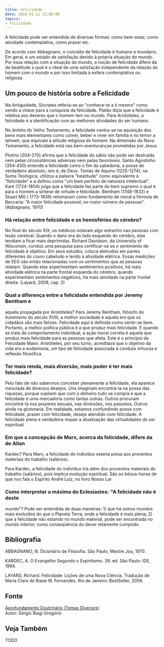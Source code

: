 ```yaml
---
title: Felicidade
date: 2019-01-11 13:00:00
topics: 
- felicidade
---
```


A felicidade pode ser entendida de diversas formas: como bem-estar, como
atividade contemplativa, como prazer etc.

De acordo com Abbagnano, o conceito de felicidade é humano e mundano. Em
geral, é um estado de satisfação devido à própria situação do mundo. Por
essa relação com a situação do mundo, a noção de felicidade difere da de
beatitude a qual é o ideal de uma satisfação independente da relação
do homem com o mundo e por isso limitada à esfera contemplativa ou
religiosa.

## Um pouco de história sobre a Felicidade
Na Antiguidade, Sócrates referia-se ao "conhece-te a ti mesmo"
como sendo a chave para a conquista da felicidade. Platão dizia que
a felicidade é relativa aos deveres que o homem tem no mundo. Para
Aristóteles, a felicidade é a identificação com as melhores
atividades do ser humano.

No âmbito do Velho Testamento, a felicidade centra-se na aquisição
dos bens mais elementares como comer, beber e viver em família e no
temor a Iahweh, que equivale à atitude religiosa do homem. Na
dimensão do Novo Testamento, a felicidade está nas bem-aventuranças
prometidas por Jesus.

Plotino (204-270) afirma que a felicidade do sábio não pode ser
destruída nem pelas circunstâncias adversas nem pelas favoráveis.
Santo Agostinho (354-430) entende a felicidade como o fim da
sabedoria, a posse do verdadeiro absoluto, isto é, de Deus. Tomás de
Aquino (1225-1274), na Suma Teológica, utilizou a palavra
"beatitude" como equivalente à "felicidade" e a definiu como "um bem
perfeito de natureza intelectual". Kant (1724-1804) julga que a
felicidade faz parte do bem supremo o qual é para o homem a síntese de
virtude e felicidade. Bentham (1748-1832) e Stuart Mill (
1773-1836) retomaram como fundamento de moral a fórmula de Beccaria: "A
maior felicidade possível, no maior número de pessoas". (Abbagnano,
1970)

### Há relação entre felicidade e os hemisférios do cérebro?
No final do século XIX, os médicos notaram algo estranho nas pessoas com
lesão cerebral. Quando o dano era do lado esquerdo do cérebro, elas
tendiam a ficar mais deprimidas. Richard Davidson, da University of
Wisconsin, conduz uma pesquisa para certificar-se se o sentimento de
felicidade é objetivo. Em seus estudos, coloca eletrodos em partes
diferentes do couro cabeludo e lendo a atividade elétrica. Essas
medições de EEG são então relacionadas com os sentimentos que as pessoas
relatam. Quando elas experimentam sentimentos positivos, há mais
atividade elétrica na parte frontal esquerda do cérebro; quando
experimentam sentimentos negativos, há mais atividade na parte frontal
direita. (Layard, 2008, cap. 2)

### Qual a diferença entre a felicidade entendida por Jeremy Bentham e
aquela propagada por Aristóteles?
Para Jeremy Bentham, filósofo do Iluminismo do século XVIII, a melhor
sociedade é aquela em que os cidadãos são mais felizes. Felicidade aqui
é definida como sentir-se bem. Portanto, a melhor política pública é a
que produz mais felicidade. E quando se trata de comportamento
individual, a ação moral correta é aquela que produz mais felicidade
para as pessoas que afeta. Este é o princípio da Felicidade Maior.
Aristóteles, por seu turno, acreditava que o objetivo da vida era a
eudemonia, um tipo de felicidade associada à conduta virtuosa e
reflexão filosófica.

### Ter mais renda, mais diversão, mais poder é ter mais felicidade?
Pelo fato de não sabermos conceber plenamente a felicidade, ela aparece
mesclada de diversos desejos. Uns imaginam encontrá-la na posse das
riquezas, porque supõem que com o dinheiro tudo se compra e que a
felicidade é uma mercadoria como tantas outras. Outros procuram
encontrá-la nos prazeres sexuais, nas diversões, nos passeios. Outros
ainda na glutonaria. Em realidade, estamos confundindo posse com
felicidade, prazer com felicidade, desejo atendido com felicidade. A
felicidade plena e verdadeira requer a atualização das virtualidades do
ser espiritual.

### Em que a concepção de Marx, acerca da felicidade, difere da de Allan
Kardec?
Para Marx, a felicidade do indivíduo estaria presa aos proventos
materiais do trabalho (salários).

Para Kardec, a felicidade do indivíduo iria além dos proventos
materiais do trabalho (salários), pois implica evolução espiritual. São
os bônus-horas de que nos fala o Espírito André Luiz, no livro Nosso
Lar.

### Como interpretar a máxima do Eclesiastes: "A felicidade não é deste
mundo"?
Pode ser entendida de duas maneiras: 1) que há outros mundos mais
evoluídos do que o Planeta Terra, onde a felicidade é mais plena; 2) que
a felicidade não estando no mundo material, pode ser encontrada no mundo
interior, como conseqüência do dever retamente cumprido.







## Bibliografia

ABBAGNANO, N. Dicionário de Filosofia. São Paulo, Mestre Jou, 1970.

KARDEC, A. O Evangelho Segundo o Espiritismo. 39. ed. São Paulo: IDE,
1984.

LAYARD, Richard. Felicidade: Lições de uma Nova Ciência. Tradução de
Maria Clara de Biase W. Fernandes. Rio de Janeiro: BestSeller, 2008.

## Fonte
[Aprofundamento Doutrinário (Temas Diversos)](https://sites.google.com/view/aprofundamentodoutrinario/felicidade)  
Autor: Sérgio Biagi Gregório



## Veja Também
TODO


